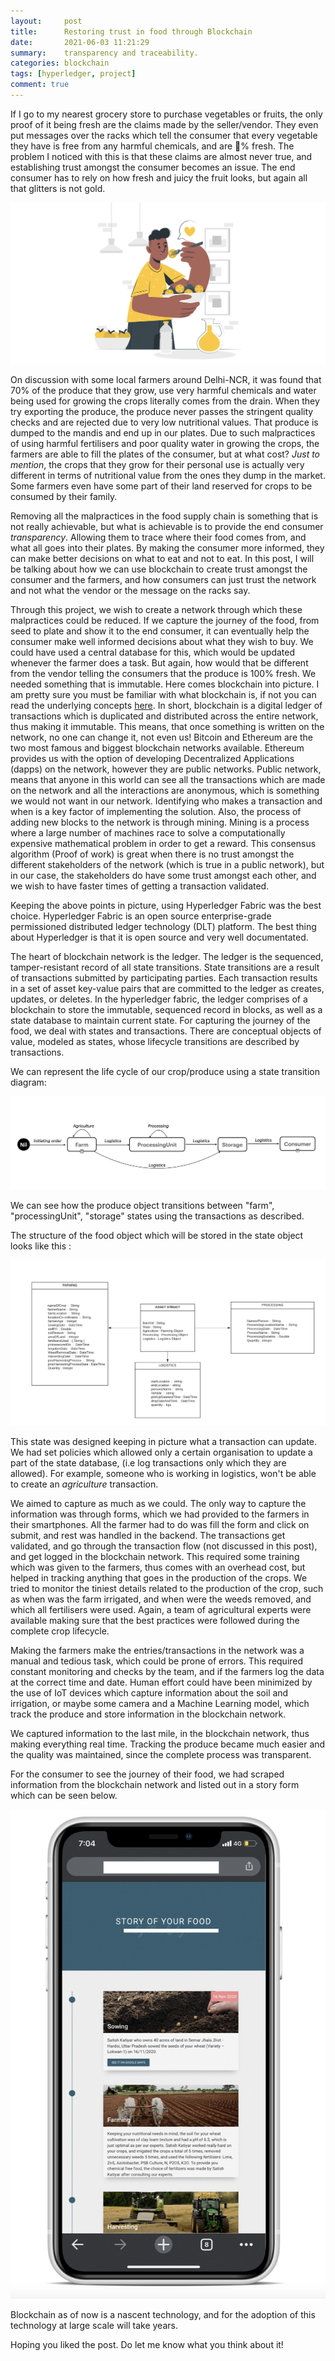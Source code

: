 ```yaml
---
layout:     post
title:      Restoring trust in food through Blockchain 
date:       2021-06-03 11:21:29
summary:    transparency and traceability.
categories: blockchain
tags: [hyperledger, project]
comment: true
---
```


If I go to my nearest grocery store to purchase vegetables or fruits, the only proof of it being fresh are the claims made by the seller/vendor. They even put messages over the racks which tell the consumer that every vegetable they have is free from any harmful chemicals, and are 💯% fresh. The problem I noticed with this is that these claims are almost never true, and establishing trust amongst the consumer becomes an issue. The end consumer has to rely on how fresh and juicy the fruit looks, but again all that glitters is not gold.


![](../images/foodBlockchain4.png)

On discussion with some local farmers around Delhi-NCR, it was found that 70% of the produce that they grow, use very harmful chemicals and water being used for growing the crops literally comes from the drain. When they try exporting the produce, the produce never passes the stringent quality checks and are rejected due to very low nutritional values. That produce is dumped to the mandis and end up in our plates. Due to such malpractices of using harmful fertilisers and poor quality water in growing the crops, the farmers are able to fill the plates of the consumer, but at what cost? *Just to mention*, the crops that they grow for their personal use is actually very different in terms of nutritional value from the ones they dump in the market. Some farmers even have some part of their land reserved for crops to be consumed by their family. 

Removing all the malpractices in the food supply chain is something that is not really achievable, but what is achievable is to provide the end consumer *transparency*. Allowing them to trace where their food comes from, and what all goes into their plates. By making the consumer more informed, they can make better decisions on what to eat and not to eat. In this post, I will be talking about how we can use blockchain to create trust amongst the consumer and the farmers, and how consumers can just trust the network and not what the vendor or the message on the racks say.

Through this project, we wish to create a network through which these malpractices could be reduced. If we capture the journey of the food, from seed to plate and show it to the end consumer, it can eventually help the consumer make well informed decisions about what they wish to buy. We could have used a central database for this, which would be updated whenever the farmer does a task. But again, how would that be different from the vendor telling the consumers that the produce is 100% fresh. We needed something that is immutable. Here comes blockchain into picture. I am pretty sure you must be familiar with what blockchain is, if not you can read the underlying concepts [here](https://vaibhavahuja.github.io/blockchain/understanding-bitcoin). In short, blockchain is a digital ledger of transactions which is duplicated and distributed across the entire network, thus making it immutable. This means, that once something is written on the network, no one can change it, not even us! Bitcoin and Ethereum are the two most famous and biggest blockchain networks available. Ethereum provides us with the option of developing Decentralized Applications (dapps) on the network, however they are public networks. Public network, means that anyone in this world can see all the transactions which are made on the network and all the interactions are anonymous, which is something we would not want in our network. Identifying who makes a transaction and when is a key factor of implementing the solution. Also, the process of adding new blocks to the network is through mining. Mining is a process where a large number of machines race to solve a computationally expensive mathematical problem in order to get a reward. This consensus algorithm (Proof of work) is great when there is no trust amongst the different stakeholders of the network (which is true in a public network), but in our case, the stakeholders do have some trust amongst each other, and we wish to have faster times of getting a transaction validated. 

Keeping the above points in picture, using Hyperledger Fabric was the best choice. Hyperledger Fabric is an open source enterprise-grade permissioned distributed ledger technology (DLT) platform. The best thing about Hyperledger is that it is open source and very well documentated.

The heart of blockchain network is the ledger. The ledger is the sequenced, tamper-resistant record of all state transitions. State transitions are a result of transactions submitted by participating parties. Each transaction results in a set of asset key-value pairs that are committed to the ledger as creates, updates, or deletes. In the hyperledger fabric, the ledger comprises of a blockchain to store the immutable, sequenced record in blocks, as well as a state database to maintain current state. For capturing the journey of the food, we deal with states and transactions. There are conceptual objects of value, modeled as states, whose lifecycle transitions are described by transactions.

We can represent the life cycle of our crop/produce using a state transition diagram:

![](../images/foodBlockchain1.png)

We can see how the produce object transitions between "farm", "processingUnit", "storage" states using the transactions as described.

The structure of the food object which will be stored in the state object looks like this :

![](../images/foodBlockchain2.png)

This state was designed keeping in picture what a transaction can update. We had set policies which allowed only a certain organisation to update a part of the state database, (i.e log transactions only which they are allowed). For example, someone who is working in logistics, won't be able to create an *agriculture* transaction.

We aimed to capture as much as we could. The only way to capture the information was through forms, which we had provided to the farmers in their smartphones. All the farmer had to do was fill the form and click on submit, and rest was handled in the backend. The transactions get validated, and go through the transaction flow (not discussed in this post), and get logged in the blockchain network. This required some training which was given to the farmers, thus comes with an overhead cost, but helped in tracking anything that goes in the production of the crops. We tried to monitor the tiniest details related to the production of the crop, such as when was the farm irrigated, and when were the weeds removed, and which all fertilisers were used. Again, a team of agricultural experts were available making sure that the best practices were followed during the complete crop lifecycle.

Making the farmers make the entries/transactions in the network was a manual and tedious task, which could be prone of errors. This required constant monitoring and checks by the team, and if the farmers log the data at the correct time and date. Human effort could have been minimized by the use of IoT devices which capture information about the soil and irrigation, or maybe some camera and a Machine Learning model, which track the produce and store information in the blockchain network.

We captured information to the last mile, in the blockchain network, thus making everything real time. Tracking the produce became much easier and the quality was maintained, since the complete process was transparent.

For the consumer to see the journey of their food, we had scraped information from the blockchain network and listed out in a story form which can be seen below. 

![](../images/foodBlockchain3.png)

Blockchain as of now is a nascent technology, and for the adoption of this technology at large scale will take years. 

Hoping you liked the post. Do let me know what you think about it!
